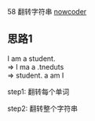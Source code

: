  58 翻转字符串
[nowcoder](https://www.nowcoder.com/practice/3194a4f4cf814f63919d0790578d51f3?tpId=13&tqId=11197&tPage=1&rp=1&ru=/ta/coding-interviews&qru=/ta/coding-interviews/question-ranking)
 

## 思路1
I am a student.  
⇒ I ma a .tneduts  
⇒ student. a am I  

step1: 翻转每个单词    

step2: 翻转整个字符串   
